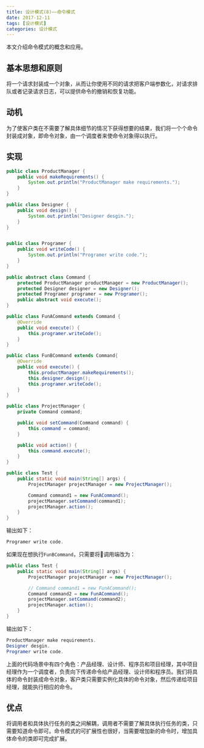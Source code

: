 ```yaml
---
title: 设计模式(8)——命令模式
date: 2017-12-11
tags: [设计模式]
categories: 设计模式
---
```


本文介绍命令模式的概念和应用。

<!--more-->

## 基本思想和原则

将一个请求封装成一个对象，从而让你使用不同的请求把客户端参数化，对请求排队或者记录请求日志，可以提供命令的撤销和恢复功能。

## 动机

为了使客户类在不需要了解具体细节的情况下获得想要的结果，我们将一个个命令封装成对象，即命令对象，由一个调度者来使命令对象得以执行。

## 实现

```Java
public class ProductManager {
    public void makeRequirements() {
        System.out.println("ProductManager make requirements.");
    }
}

public class Designer {
    public void design() {
        System.out.println("Designer desgin.");
    }
}


public class Programer {
    public void writeCode() {
        System.out.println("Programer write code.");
    }
}

public abstract class Command {
    protected ProductManager productManager = new ProductManager();
    protected Designer designer = new Designer();
    protected Programer programer = new Programer();
    public abstract void execute();
}

public class FunACommand extends Command {
    @Override
    public void execute() {
        this.programer.writeCode();
    }
}

public class FunBCommand extends Command{
    @Override
    public void execute() {
        this.productManager.makeRequirements();
        this.designer.design();
        this.programer.writeCode();
    }
}

public class ProjectManager {
    private Command command;

    public void setCommand(Command command) {
        this.command = command;
    }

    public void action() {
        this.command.execute();
    }
}

public class Test {
    public static void main(String[] args) {
        ProjectManager projectManager = new ProjectManager();

        Command command1 = new FunACommand();
        projectManager.setCommand(command1);
        projectManager.action();
    }
}
```

输出如下：

```Java
Programer write code.
```

如果现在想执行`FunBCommand`，只需要将调用端改为：

```Java
public class Test {
    public static void main(String[] args) {
        ProjectManager projectManager = new ProjectManager();

        // Command command1 = new FunACommand();
        Command command2 = new FunACommand();
        projectManager.setCommand(command2);
        projectManager.action();
    }
}
```

输出如下：

```Java
ProductManager make requirements.
Designer desgin.
Programer write code.
```

上面的代码场景中有四个角色：产品经理、设计师、程序员和项目经理，其中项目经理作为一个调度者，负责向下传递命令给产品经理、设计师和程序员。我们将具体的命令封装成命令对象，客户类只需要实例化具体的命令对象，然后传递给项目经理，就能执行相应的命令。

## 优点

将调用者和具体执行任务的类之间解耦，调用者不需要了解具体执行任务的类，只需要知道命令即可。命令模式的可扩展性也很好，当需要增加新的命令时，增加具体命令的类即可完成扩展。
